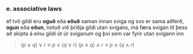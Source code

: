 ### e. associative laws
ef tvö gildi eru **oguð** eða **eðuð** saman innan sviga og svo er sama aðferð, **ogun** eða **eðun**, notuð við þriðja gildi utan svigans, má færa svigan til þess að skipta á einu gildi út úr sviganum og því sem var fyrir utan svigann inn
>$(p\lor q)\lor r \equiv p\lor(q\lor r)$
>$(p\land q)\land r \equiv p\land(q\land r)$